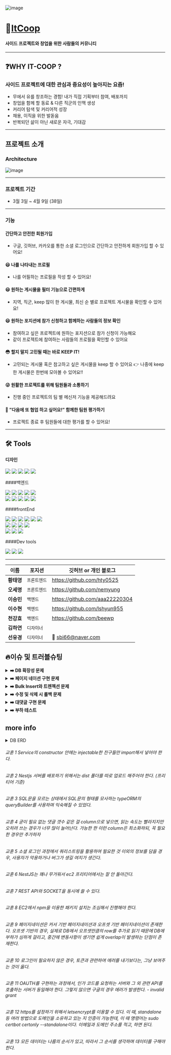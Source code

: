 ![image](https://user-images.githubusercontent.com/82748285/162229805-ae28866d-0da7-4e36-9f53-b3d81d83443d.png)

# 🤔[ItCoop][itcooplink]

[itcooplink]: https://it-coop.co.kr 'go itCoop'

#### 사이드 프로젝트와 창업을 위한 사람들의 커뮤니티

---

## ❓WHY IT-COOP ?

### 사이드 프로젝트에 대한 관심과 중요성이 높아지는 요즘!

- 무에서 유를 창조하는 경험! 내가 직접 기획부터 참여, 배포까지
- 창업을 함께 할 동료 & 다른 직군의 인맥 생성
- 커리어 탐색 및 커리어적 성장
- 채용, 이직을 위한 발돋움
- 반복되던 삶이 아닌 새로운 자극, 기대감

<hr/>

## 프로젝트 소개

### Architecture

![image](https://user-images.githubusercontent.com/48893036/162189441-14f99bf8-740a-497d-986d-136c32d5d371.png)

<hr/>

### 프로젝트 기간

- 3월 3일 ~ 4월 9일 (38일)

<hr/>

### 기능

#### 간단하고 안전한 회원가입

- 구글, 깃허브, 카카오를 통한 소셜 로그인으로 간단하고 안전하게 회원가입 할 수 있어요!

#### 😃 나를 나타내는 프로필

- 나를 어필하는 프로필을 작성 할 수 있어요!

#### 😃 원하는 게시물을 필터 기능으로 간편하게

- 지역, 직군, keep 많이 한 게시물, 최신 순 별로 프로젝트 게시물을 확인할 수 있어요!

#### 😃 원하는 포지션에 참가 신청하고 함께하는 사람들의 정보 확인

- 참여하고 싶은 프로젝트에 원하는 포지션으로 참가 신청이 가능해요
- 같이 프로젝트에 참여하는 사람들의 프로필을 확인할 수 있어요

#### 😳 할지 말지 고민될 때는 바로 KEEP IT!

- 고민되는 게시물 혹은 참고하고 싶은 게시물을 keep 할 수 있어요
  👉 나중에 keep한 게시물은 한번에 모아볼 수 있어요!!

#### 😜 원활한 프로젝트를 위해 팀원들과 소통하기

- 진행 중인 프로젝트의 팀 별 메신저 기능을 제공해드려요

#### 🤠 ”다음에 또 협업 하고 싶어요!” 함께한 팀원 평가하기

- 프로젝트 종료 후 팀원들에 대한 평가를 할 수 있어요!
<hr/>

## 🛠 Tools

#### 디자인

<p>
  <img src="https://img.shields.io/badge/Figma-F24E1E?style=for-the-badge&logo=Figma&logoColor=white"/>
  <img src="https://img.shields.io/badge/Adobe XD-FF61F6?style=for-the-badge&logo=Adobe XD&logoColor=white"/>
  <img src="https://img.shields.io/badge/Adobe Illustrator-FF9A00?style=for-the-badge&logo=Adobe Illustrator&logoColor=white"/>
  <img src="https://img.shields.io/badge/Adobe Photoshop-31A8FF?style=for-the-badge&logo=Adobe Photoshop&logoColor=white"/>
  <img src="https://img.shields.io/badge/css-1572B6?style=for-the-badge&logo=css3&logoColor=white">
<br>
</p>

####백엔드

<p>
<img src="https://img.shields.io/badge/javascript-F7DF1E?style=for-the-badge&logo=javascript&logoColor=black">
<img src="https://img.shields.io/badge/TypeScript-3178C6?style=for-the-badge&logo=TypeScript&logoColor=white"/>
<img src="https://img.shields.io/badge/ESLint-4B3263?style=for-the-badge&logo=eslint&logoColor=white">
<img src="https://img.shields.io/badge/node.js-339933?style=for-the-badge&logo=Node.js&logoColor=white">
<img src="https://img.shields.io/badge/NestJS-E0234E?style=for-the-badge&logo=NestJS&logoColor=white">

<br>
  <img src="https://img.shields.io/badge/mysql-%2300f.svg?style=for-the-badge&logo=mysql& logoColor=white">
  <img src="https://img.shields.io/badge/NPM-%23000000.svg?style=for-the-badge&logo=npm&  logoColor=white">
  <img src="https://img.shields.io/badge/AWS Ec2-232F3E?style=for-the-badge&  logo=amazonaws&logoColor=white">
   <img src="https://img.shields.io/badge/socket.io-ffffff?style=for-the-badge&logo=socket.io&logoColor=black">
  <img src="https://img.shields.io/badge/JWT-black?style=for-the-badge&logo=JSON%20web%20tokens">

<br>
</p>

####frontEnd

<p>
  <img src="https://img.shields.io/badge/javascript-F7DF1E?style=for-the-badge&logo=javascript&logoColor=black">
  <img src="https://img.shields.io/badge/Tailwind-06B6D4?style=for-the-badge&logo=Tailwind CSS&logoColor=white">
  <img src="https://img.shields.io/badge/html-E34F26?style=for-the-badge&logo=html5&logoColor=white">
  <img src="https://img.shields.io/badge/css-1572B6?style=for-the-badge&logo=css3&logoColor=white">
  <img src="https://img.shields.io/badge/ESLint-4B3263?style=for-the-badge&logo=eslint&logoColor=white">
  <img src="https://img.shields.io/badge/yarn-%232C8EBB.svg?style=for-the-badge&logo=yarn&logoColor=white">
  <br>
  <img src="https://img.shields.io/badge/React-61DAFB?style=for-the-badge&logo=React&logoColor=black">
  <img src="https://img.shields.io/badge/React_Router-CA4245?style=for-the-badge&logo=react-router&logoColor=white">
  <img src="https://img.shields.io/badge/-React%20Query-FF4154?style=for-the-badge&logo=react%20query&logoColor=white">
  <img src="https://img.shields.io/badge/socket.io-ffffff?style=for-the-badge&logo=socket.io&logoColor=black">
<br>
  <img src="https://img.shields.io/badge/github%20actions-%232671E5.svg?style=for-the-badge&logo=githubactions&logoColor=white">
  <img src="https://img.shields.io/badge/CloudFront-D05C4B?style=for-the-badge&logo=Amazon AWS&logoColor=white">
  <img src="https://img.shields.io/badge/Amazon S3-569A31?style=for-the-badge&logo=Amazon S3&logoColor=white">
</p>

####Dev tools

<p> 
  <img src="https://img.shields.io/badge/Visual%20Studio%20Code-0078d7.svg?style=for-the-badge&logo=visual-studio-code&logoColor=white">
  <img src="https://img.shields.io/badge/git-%23F05033.svg?style=for-the-badge&logo=git&logoColor=white">
  <img src="https://img.shields.io/badge/github-%23121011.svg?style=for-the-badge&logo=github&logoColor=white">
<br>

<hr>

| 이름       | 포지션       | 깃허브 or 개인 블로그          |
| ---------- | ------------ | ------------------------------ |
| **황태영** | `프론트엔드` | https://github.com/hty0525     |
| **오세명** | `프론트엔드` | https://github.com/nemyung     |
| **이승민** | `백엔드`     | https://github.com/aaa22220304 |
| **이수현** | `백엔드`     | https://github.com/lshyun955   |
| **천강효** | `백엔드`     | https://github.com/beewp       |
| **김하연** | `디자이너`   |                                |
| **선유경** | `디자이너`   | 🚢 sbi66@naver.com             |

## 🔥이슈 및 트러블슈팅

<details>
<summary><b>➡️ DB 확장성 문제</b></summary>

> **문제** : DB 테이블에서 컬럼 자체가 값을 의미하여 유연성이 제한되는 문제
>
> **설명** : 게시글을 DB에 저장할 때, 작성자가 요구하는 각각의 직군 및 기술 스택과 그에 따라 필요한 인원수를 저장해야 헀다. 직군 및 기술 스택을 각각의 컬럼으로 하여 각 몇명이 요구되는 지를 저장하고 있었다. 그 결과, 백엔드에서 컬럼으로 지정한 직군 및 기술 스택에 대한 정보만을 저장하고 있었다.
>
> **해결** : 해당하는 컬럼을 모두 제거한 후, 기존 One to One 관계에서 One To Many 관계로 테이블 관계 설정을 바꾸어 기술 스택 및 직군에 대한 정보를 row에 저장하였다.
>
> **효과** : 기존의 제약에서 벗어나서 더 다양한 종류의 기술 스택의 정보를 저장할 수 있었고, 실제로 10여 가지의 정보를 저장하였던 초기 대비 프로젝트가 진행됨에 따라 20여 가지의 정보를 저장해야 했고 이를 성공적으로 저장할 수 있었다.
</details>

<details>
<summary><b>➡️ 페이지 네이션 구현 문제</b></summary>

> **문제** : 여러 가지 필터와 정렬 순서에 따른 페이지네이션을 구현으로 너무 많은 분기처리가 필요했던 문제
>
> **설명** : 사용자 편의성을 개선하기 위해서 전체 게시글 목록 조회 API에서 직군, 기술 스택, 모집 완료 여부, 그리고 지역 등의 여러가지 필터 기능이 필요했고, 거기에 더해 최신순 및 keep it 갯수 순으로 정렬이 필요했다. 각각에 대해서 서로 다르게 분기 처리를 할 경우, API를 매우 다양하게 작성하거나, 분기 처리에 따라 코드에 중복되는 부분이 지속적으로 발생하여 코드의 가동성이 떨어지고 에러 처리 등에 있어서 작업 효율이 떨어지는 문제가 발생하였다.
>
> **해결** : TypeORM이 제공하는 QueryBuilder를 통해 쿼리를 작성하였다. 각각의 필터링 및 정렬에 대해 조건문을 통해 쿼리에 추가적으로 조건을 지정해주는 방식으로 코드를 작성하였다.
>
> **효과** : 각각의 분기처리를 따로 할 필요성이 사라져 코드가 중복되는 부분이 사라졌고, 코드의 가독성이 높아져 코드를 수정함에 있어 불편함이 사라졌다. 또한, 오류가 발생하였을 때 여러가지 조건에 대해서 실험을 진행하여 어떤 부분에서 오류가 발생하였는 지를 손쉽게 찾을 수 있었으며, 똑같은 부분을 여러번 수정할 필요 없이 손쉽게 버그를 고칠 수 있었다.

<br>

> **문제** : 페이지네이션을 Keep it 갯수를 기준으로 할 경우 시간이 매우 오래 걸리는 문제
>
> **설명** : 사용자의 편의성을 고려하여 사용자들에게 가장 큰 관심을 받는 게시물을 먼저 볼 수 있게 하는 Keep it 갯수 순으로 전체 목록을 받을 수 있게 하였다. 그러나, DB 구조 상 매번 Keep it의 갯수를 계산해야 하는 문제가 있었고, 그에 따라 쿼리문을 작성할 경우 매 요청에 대해 DB에 저장된 모든 게시글의 Keep it에 대한 정보를 불러오고 계산해야 하는 문제가 있어 시간이 매우 오래 걸렸다.
>
> **해결** : 게시글에 대한 정보를 저장할 때, Keep it에 대한 갯수를 저장하는 컬럼을 추가하여 이를 기준으로 정렬을 쉽게 할 수 있도록 하였다.
>
> **효과** : 각각의 요청에 있어 매번 DB의 모든 게시글에 대해서 Keep it의 갯수를 계산해야 했던 기존 방식 대비 훨씬 빠른 속도로 요청이 처리되는 것을 확인하였고, 서버의 부하 또한 감소시킬 수 있었다.
</details>

<details>
<summary><b>➡️ Bulk Insert와 트렌젝션 문제</b></summary>

> **문제** : 여러 테이블에 한번에 값을 저장 할 때 발생한 문제
>
> **설명** : 최초 코드에서 for문과 트렌젝션을 사용해 save 쿼리를 통해 여러번의 요청을 보내는 로직으로 작성하였다.
>
> **해결** : typeORM이 Bulk Insert를 사용함으로써 통신시간 단축, 이에 더해  트렌젝션 내에 Promise.all을 사용함으로써 통신 시간을 더욱 단축시키려 했다. 하지만 트렌젝션 내에 Promise.all을 사용 할 때 롤백 과정에서 통신 시간차이에 따른 누락 문제가 발생해 트렌젝션 내에 Promise.all을 사용한 시간 단축은 하지 
>
> **효과** : 서버와 db의간 많은 통신을 해야했던 기존 방식 대비 훨씬 빠른 속도로 요청이 처리되는 것을 확인하였고, 서버의 부하 또한 감소시킬 수 있었다.
</details>

<details>
<summary><b>➡️ 수정 및 삭제 시 롤백 문제</b></summary>

> **문제** : 하나의 요청에 대해서 DB에 여러번 업데이트가 필요한 경우, 중간에 에러가 발생했을 때 의도치 않은 정보 수정이 발생했던 문제
>
> **설명** : 게시글에 Keep it에 대한 컬럼을 추가하여 Keep it을 하거나 취소했을 경우, 해당 컬럼의 정보 또한 수정해야 했다. 또한, 게시글을 수정할 때 여러가지 정보를 한번에 수정할 경우 하나의 테이블이 아니라 One to Many 관계에 있는 서로 다른 테이블의 정보를 수정해야 하는 경우가 존재했다. 그러나, 중간에 에러가 발생하여 작업이 중지된 경우, 어떤 부분에서 에러가 발생한 것인지 알 수 없으며 그 이전에 실시된 수정 사항에 대해서는 반영되는 문제가 발생하였다.
>
> **해결** : Transaction을 통해 문제를 해결하였다. Transaction은 My SQL에서 지원하는 기능으로, TypeORM에서도 이용할 수 있었다. Transaction은 그 특성 상 해당하는 모든 쿼리문이 반영되거나, 에러가 발생할 경우 모두 반영되지 않는데 이러한 특성이 문제 해결에 주요하게 작용하였다. try catch문을 통해 에러를 감지하고 에러가 발생할 경우, transaction을 롤백시켜 모든 수정사항을 되돌릴 수 있었다.
>
> **효과** : 게시글에 대한 정보 테이블에서 Keep it의 갯수에 대해 저장된 정보가 정확하게 Keep it 갯수를 반영하게 되었다. 사용자가 작성한 게시글 수정사항이 반영되는 도중에 에러가 발생하더라도 부분적으로 반영되는 것이 아니라 다시 원래 상태로 정상적으로 돌아오게 되었다. 
</details>

<details>
<summary><b>➡️ 대댓글 구현 문제</b></summary>

> **문제** : 대댓글을 구현함에 있어 일차원 배열의 정보를 트리 구조로 변환해야 하여 시간 복잡도가 O(n²)이던 문제
>
> **설명** : DB에 댓글에 대한 정보를 저장할 때, depth를 저장하여 해당 댓글이 댓글인지 대댓글인지를 저장하고, group을 저장하여 해당 댓글 및 대댓글이 몇번째 댓글 및 대댓글인지에 대한 정보를 저장하였다. 이 경우, 프론트엔드에서 일차원 배열을 이중 for문을 활용해 트리 구조로 변환해야 했기 때문에 시간 복잡도가 O(n²)이었고, 댓글의 수가 많아질 경우 문제가 발생할 것으로 판단하였다. 또한, 댓글이 삭제된 대댓글을 표현할 수 있는 방법이 필요했다.
>
> **해결** : 문제를 해결하기 위해 DB 구조 수정과 트리 구조로 변환 로직 변경을 고려하였다. Type ORM은 또한 tree 구조를 지원하여 이렇게 DB 구조를 변환할 경우 문제를 해결할 수 있다. 그러나, 이렇게 될 경우 매핑에 상당히 오랜 시간이 소요될 것으로 판단하였다. 멘토님께 질문한 결과, Type ORM은 매핑에 있어 row의 수가 많아질 수록 기하급수적으로 시간이 소요됨을 알게 되어, 이 방법보다는 로직을 변환하는 방식으로 문제를 해결하기로 하였다. Javascript는 Set 자료구조를 지원하는데, set 자료형의 경우 각각의 요소가 있는 지 여부를 검사하는 것과 add가 O(1)의 시간을 소요한다. 또한 댓글은 시간 순서대로 저장되어 있는데, 이 점을 이용하여 기존 이중 for문에서 단일 for문으로 대댓글 구현하였다. 
>
> **효과** : 단일 for문으로 대댓글 로직을 변경하여 기존 O(n²)이던 시간 복잡도를 O(n)으로 개선할 수 있었다. ORM에서 추가적인 매핑 과정 없이 문제를 해결할 수 있어 다른 부분에서 시간이 추가적으로 소요되는 부분을 걱정할 필요가 없었다. 
</details>

<details>
<summary><b>➡️ 부하 테스트</b></summary>

> **문제** : 부하 테스트 라이브러리인 artillery를 통해 서버에 부하를 가했을 때, 요청 처리 시간이 너무 오래 걸리던 문제
>
> **설명** : 부하 테스트 라이브러리인 artillery를 통해 요청이 가장 잦을 것으로 생각되는 전체 게시글 목록 조회 API에 대한 부하 테스트를 진행하였다. 기존 200ms 이하이던 요청 처리 시간이 평균 1500ms으로 증가하였고, 하위 99%의 경우 3000ms 이상이 소요되었다. 또한, 부하를 더 강하게 했을 때는 요청이 정상적으로 응답을 받을 수 없는 문제가 발생하였다.
>
> **해결** : TypeORM의 로깅 기능으로 해당 API에서 이용되는 쿼리문을 읽을 수 있었다. 해당 쿼리문에서 이용되는 조건문 및 정렬 기준을 토대로 테이블의 index를 점검 및 수정하였다.
>
> **효과** : 부하 테스트를 재실시하였을 때, 평균 소요 시간을 20% 정도 감축할 수 있었으며, 하위 99%의 경우에는 최대 50%까지 시간 소요가 감소하는 것을 확인하였다.
</details>

## more info

<details>
<summary> DB ERD </summary>
<div markdown="1">

![image](https://user-images.githubusercontent.com/48893036/162195875-c367e352-da7b-4195-bd3b-33298abf7b43.png)

</div>
</details>

###### 교훈 1 Service의 constructor 안에는 injectable한 친구들만 import해서 넣어야 한다.

###### 교훈 2 Nestjs 서버를 배포하기 위해서는 dist 폴더를 따로 업로드 해주어야 한다. (프리티어 기준)

###### 교훈 3 SQL문을 모르는 상태에서 SQL문의 형태를 모사하는 typeORM의 queryBuilder를 사용하며 익숙해질 수 있었다.

###### 교훈 4 굳이 필요 없는 댓글 갯수 같은 걸 column으로 넣으면, 읽는 속도는 빨라지지만 오히려 쓰는 경우가 너무 많이 늘어난다. 가능한 한 이런 column은 최소화하되, 꼭 필요한 경우만 추가하자

###### 교훈 5 소셜 로그인 과정에서 쿼리스트링을 활용하여 필요한 것 이외의 정보를 담을 경우, 사용자가 악용하거나 버그가 생길 여지가 생긴다.

###### 교훈 6 NestJS는 꽤나 무거워서 ec2 프리티어에서는 잘 안 돌아간다.

###### 교훈 7 REST API와 SOCKET을 동시에 쓸 수 있다.

###### 교훈 8 EC2에서 npm을 이용한 패키지 설치는 조심해서 진행해야 한다.

###### 교훈 9 페이지네이션은 커서 기반 페이지네이션과 오프셋 기반 페이지네이션이 존재한다. 오프셋 기반의 경우, 실제로 DB에서 오프셋만큼의 row를 추가로 읽기 때문에 DB에 부하가 심하게 걸리고, 중간에 변동사항이 생기면 쉽게 overlap이 발생하는 단점이 존재한다.

###### 교훈 10 로그인이 필요하지 않은 경우, 토큰과 관련하여 에러를 내기보다는, 그냥 보여주는 것이 옳다.

###### 교훈 11 OAUTH를 구현하는 과정에서, 인가 코드를 요청하는 서버와 그 외 관련 API를 호출하는 서버가 동일해야 한다. 그렇지 않으면 구글의 경우 에러가 발생한다. - invalid grant

###### 교훈 12 https를 설정하기 위해서 letsencrypt를 이용할 수 있다. 이 때, standalone 등 여러 방법으로 도메인을 소유하고 있는 지 인증이 가능한데, 이 때 명령어는 sudo certbot certonly --standalone이다. 이메일과 도메인 주소를 적고, 하면 된다.

###### 교훈 13 모든 데이터는 나름의 순서가 있고, 따라서 그 순서를 생각하며 데이터를 구해야 한다.
